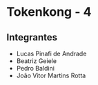 # Tokenkong - 4

## Integrantes

* Lucas Pinafi de Andrade
* Beatriz Geiele
* Pedro Baldini
* João Vitor Martins Rotta

